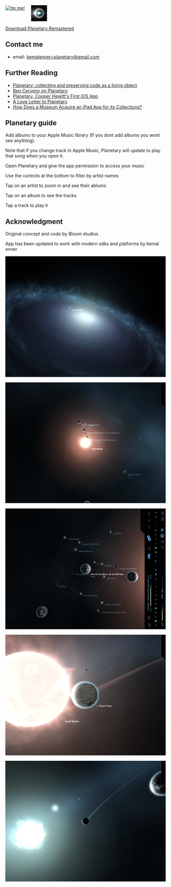 <div style="display: flex; align-items: center; gap: 20px;">

  <a href="https://www.buymeacoffee.com/kemalenver" target="_blank">
    <img src="https://cdn.buymeacoffee.com/buttons/lato-green.png" alt="tip me!" style="height: 50px; display: block;">
  </a>

  <a href="https://apps.apple.com/us/app/planetary-remastered/id1473561807?mt=8" target="_blank" style="display: inline-flex; align-items: center; gap: 8px; text-decoration: none; color: black; font-family: sans-serif;">
    <img src="images/logo.webp" alt="Download Planetary" style="width: 50px;">
  </a>

</div>

<a href="https://apps.apple.com/us/app/planetary-remastered/id1473561807?mt=8" target="_blank">Download Planetary Remastered</a>

## Contact me

* email: [kemalenver+planetary@gmail.com](kemalenver+planetary@gmail.com)

## Further Reading

* [Planetary: collecting and preserving code as a living object](https://www.cooperhewitt.org/2013/08/26/planetary-collecting-and-preserving-code-as-a-living-object)
* [Ben Cerveny on Planetary](https://www.cooperhewitt.org/2015/06/26/ben-cerveny-on-planetary/)
* [Planetary, Cooper Hewitt's First iOS App](https://www.cooperhewitt.org/2019/05/16/planetary-cooper-hewitts-first-ios-app/)
* [A Love Letter to Planetary](https://www.cooperhewitt.org/2022/02/16/a-love-letter-to-planetary/)
* [How Does a Museum Acquire an iPad App for its Collections?](https://www.smithsonianmag.com/smithsonian-institution/how-does-a-museum-acquire-an-ipad-app-for-its-collections-880301/)

## Planetary guide

Add albums to your Apple Music library (If you dont add albums you wont see anything).  

Note that if you change track in Apple Music, Planetary will update to play that song when you open it.

Open Planetary and give the app permission to access your music

Use the controls at the bottom to filter by artist names

Tap on an artist to zoom in and see their ablums

Tap on an album to see the tracks

Tap a track to play it

## Acknowledgment

Original concept and code by Bloom studios

App has been updated to work with modern sdks and platforms by kemal enver


![pretty planetary 1](images/1.PNG "Planetary so pretty 1")

![prett planetary 2](images/2.PNG "Planetary so pretty 2")

![pretty planetary 3](images/3.PNG "Planetary so pretty 3")

![pretty planetary 4](images/4.PNG "Planetary so pretty 4")

![pretty planetary 5](images/5.PNG "Planetary so pretty 5")

